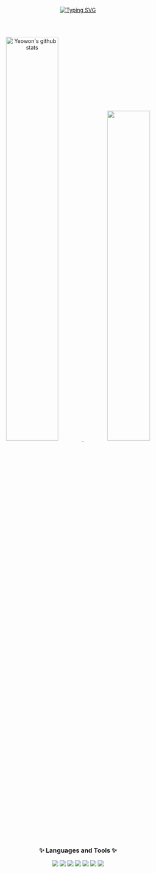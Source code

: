 <div align="center">
<br><br><br>

<!-- Don't just fork or copy it. Star it, please 🥺  -->

[![Typing SVG](https://readme-typing-svg.herokuapp.com?font=Oleo+Script&color=81A1C1&size=35&center=true&vCenter=true&width=404&height=53&lines=%E3%80%80%E3%80%80Hi+there%2C+I'm+Yeowon!+%E3%80%80%E3%80%80)](https://git.io/typing-svg)

<br><br>

<!-- Yeowon's profile -->

<a href="https://github.com/YeowonNa">
<img src="https://github-readme-stats.vercel.app/api?username=YeowonNa&show_icons=true&include_all_commits=true&theme=nord&hide_border=true" alt="Yeowon's github stats" width=52%/>
</a>

<a href="https://github.com/YeowonNa">
<img src="https://github-readme-stats.vercel.app/api/top-langs/?username=YeowonNa&layout=compact&theme=nord&hide_border=true" width=47%/>
</a> 

<br><br><br>

### ✨ Languages and Tools ✨

<img src="https://img.shields.io/badge/JavaScript-F7DF1E?style=flat-square&logo=JavaScript&logoColor=white"/>
<img src="https://img.shields.io/badge/TypeScript-3178C6?style=flat-square&logo=TypeScript&logoColor=white">
<img src="https://img.shields.io/badge/NextJs-000000?style=flat-square&logo=Next.js&logoColor=white">
<img src="https://img.shields.io/badge/React-61DAFB?style=flat-square&logo=React&logoColor=white"/> 
<img src="https://img.shields.io/badge/HTML5-E34F26?style=flat-square&logo=HTML5&logoColor=white"/> 
<img src="https://img.shields.io/badge/CSS3-1572B6?style=flat-square&logo=CSS3&logoColor=white"/>
<img src="https://img.shields.io/badge/Git-F05032?style=flat-square&logo=Git&logoColor=white"/> 

